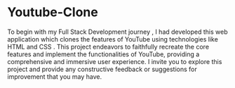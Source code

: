 <h1>Youtube-Clone</h1>
<p>To begin with my Full Stack Development journey , I had developed this web application which clones the features of YouTube using technologies like HTML and CSS . This project endeavors to faithfully recreate the core features and implement the functionalities of YouTube, providing a comprehensive and immersive user experience. I invite you to explore this project and provide any constructive feedback or suggestions for improvement that you may have.</p>
